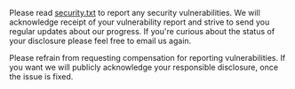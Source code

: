 Please read [security.txt](https://github.com/situmtech/situm-web-map-viewer/blob/master/security.txt)
to report any security vulnerabilities. We will acknowledge receipt of your
vulnerability report and strive to send you regular updates about our
progress. If you're curious about the status of your disclosure please
feel free to email us again.

Please refrain from requesting compensation for reporting vulnerabilities.
If you want we will publicly acknowledge your responsible disclosure,
once the issue is fixed.
